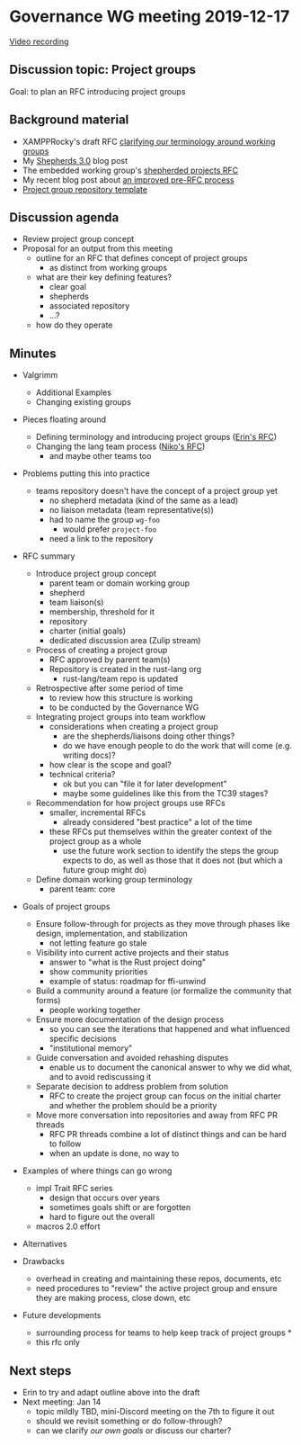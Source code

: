 # Governance WG meeting 2019-12-17

[Video recording](https://youtu.be/q6us8yhDDUU)

## Discussion topic: Project groups

Goal: to plan an RFC introducing project groups

## Background material

* XAMPPRocky's draft RFC [clarifying our terminology around working groups](https://github.com/rust-lang/wg-governance/blob/master/draft-rfcs/working-group-terminology.md)
* My [Shepherds 3.0](http://smallcultfollowing.com/babysteps/blog/2019/09/11/aic-shepherds-3-0/) blog post
* The embedded working group's [shepherded projects RFC](https://github.com/rust-embedded/wg/pull/378)
* My recent blog post about [an improved pre-RFC
  process](http://smallcultfollowing.com/babysteps/blog/2019/12/03/aic-improving-the-pre-rfc-process/)
* [Project group repository template](https://github.com/rust-lang/project-group-template)

## Discussion agenda

* Review project group concept
* Proposal for an output from this meeting
    * outline for an RFC that defines concept of project groups
        * as distinct from working groups
    * what are their key defining features?
        * clear goal
        * shepherds
        * associated repository
        * ...?
    * how do they operate


## Minutes

* Valgrimm 
    * Additional Examples
    * Changing existing groups

* Pieces floating around
    * Defining terminology and introducing project groups ([Erin's RFC](https://github.com/rust-lang/wg-governance/blob/master/draft-rfcs/working-group-terminology.md))
    * Changing the lang team process ([Niko's RFC](https://github.com/nikomatsakis/project-staged-rfcs/blob/master/rfcs/0001-shepherded-rfcs.md))
        * and maybe other teams too

* Problems putting this into practice
    * teams repository doesn't have the concept of a project group yet
        * no shepherd metadata (kind of the same as a lead)
        * no liaison metadata (team representative(s))
        * had to name the group `wg-foo`
            * would prefer `project-foo`
        * need a link to the repository

* RFC summary
    * Introduce project group concept
        * parent team or domain working group
        * shepherd
        * team liaison(s)
        * membership, threshold for it
        * repository
        * charter (initial goals)
        * dedicated discussion area (Zulip stream)
    * Process of creating a project group
        * RFC approved by parent team(s)
        * Repository is created in the rust-lang org
            * rust-lang/team repo is updated
    * Retrospective after some period of time
        * to review how this structure is working
        * to be conducted by the Governance WG
    * Integrating project groups into team workflow
        * considerations when creating a project group
            * are the shepherds/liaisons doing other things?
            * do we have enough people to do the work that will come (e.g. writing docs)?
        * how clear is the scope and goal?
        * technical criteria?
            * ok but you can "file it for later development"
            * maybe some guidelines like this from the TC39 stages?
    * Recommendation for how project groups use RFCs
        * smaller, incremental RFCs
            * already considered "best practice" a lot of the time
        * these RFCs put themselves within the greater context of the project group as a whole
            * use the future work section to identify the steps the group expects to do, as well as those that it does not (but which a future group might do)
    * Define domain working group terminology
        * parent team: core
* Goals of project groups
    * Ensure follow-through for projects as they move through phases like design, implementation, and stabilization
        * not letting feature go stale
    * Visibility into current active projects and their status
        * answer to "what is the Rust project doing"
        * show community priorities
        * example of status: roadmap for ffi-unwind
    * Build a community around a feature (or formalize the community that forms)
        * people working together
    * Ensure more documentation of the design process
        * so you can see the iterations that happened and what influenced specific decisions
        * "institutional memory"
    * Guide conversation and avoided rehashing disputes
        * enable us to document the canonical answer to why we did what, and to avoid rediscussing it
    * Separate decision to address problem from solution
        * RFC to create the project group can focus on the initial charter and whether the problem should be a priority
    * Move more conversation into repositories and away from RFC PR threads
        * RFC PR threads combine a lot of distinct things and can be hard to follow
        * when an update is done, no way to 
* Examples of where things can go wrong
    * impl Trait RFC series
        * design that occurs over years
        * sometimes goals shift or are forgotten
        * hard to figure out the overall 
    * macros 2.0 effort
* Alternatives
* Drawbacks
    * overhead in creating and maintaining these repos, documents, etc
    * need procedures to "review" the active project group and ensure they are making process, close down, etc
* Future developments
    * surrounding process for teams to help keep track of project groups
        * 
    * this rfc only 

## Next steps

* Erin to try and adapt outline above into the draft
* Next meeting: Jan 14
    * topic mildly TBD, mini-Discord meeting on the 7th to figure it out
    * should we revisit something or do follow-through?
    * can we clarify *our own goals* or discuss our charter?
